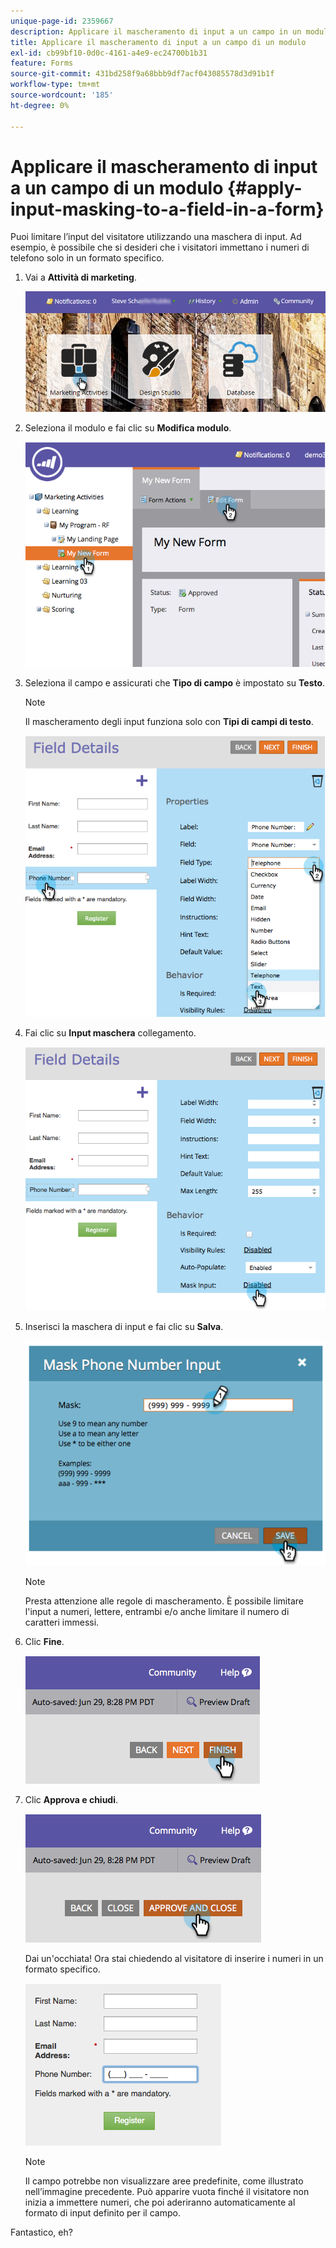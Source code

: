 ```yaml
---
unique-page-id: 2359667
description: Applicare il mascheramento di input a un campo in un modulo - Documenti Marketo - Documentazione del prodotto
title: Applicare il mascheramento di input a un campo di un modulo
exl-id: cb99bf10-0d0c-4161-a4e9-ec24700b1b31
feature: Forms
source-git-commit: 431bd258f9a68bbb9df7acf043085578d3d91b1f
workflow-type: tm+mt
source-wordcount: '185'
ht-degree: 0%

---
```


# Applicare il mascheramento di input a un campo di un modulo {#apply-input-masking-to-a-field-in-a-form}

Puoi limitare l’input del visitatore utilizzando una maschera di input. Ad esempio, è possibile che si desideri che i visitatori immettano i numeri di telefono solo in un formato specifico.

1. Vai a **Attività di marketing**.

   ![](assets/login-marketing-activities-4.png)

1. Seleziona il modulo e fai clic su **Modifica modulo**.

   ![](assets/image2014-9-15-13-3a40-3a44.png)

1. Seleziona il campo e assicurati che **Tipo di campo** è impostato su **Testo**.

   >[!NOTE]
   >
   >Il mascheramento degli input funziona solo con **Tipi di campi di testo**.

   ![](assets/image2014-9-15-13-3a40-3a53.png)

1. Fai clic su **Input maschera** collegamento.

   ![](assets/image2014-9-15-13-3a41-3a3.png)

1. Inserisci la maschera di input e fai clic su **Salva**.

   ![](assets/image2014-9-15-13-3a41-3a14.png)

   >[!NOTE]
   >
   >Presta attenzione alle regole di mascheramento. È possibile limitare l&#39;input a numeri, lettere, entrambi e/o anche limitare il numero di caratteri immessi.

1. Clic **Fine**.

   ![](assets/image2014-9-15-13-3a41-3a22.png)

1. Clic **Approva e chiudi**.

   ![](assets/image2014-9-15-13-3a41-3a28.png)

   Dai un&#39;occhiata! Ora stai chiedendo al visitatore di inserire i numeri in un formato specifico.

   ![](assets/image2014-9-15-13-3a41-3a39.png)

   >[!NOTE]
   >
   >Il campo potrebbe non visualizzare aree predefinite, come illustrato nell’immagine precedente. Può apparire vuota finché il visitatore non inizia a immettere numeri, che poi aderiranno automaticamente al formato di input definito per il campo.

Fantastico, eh?
